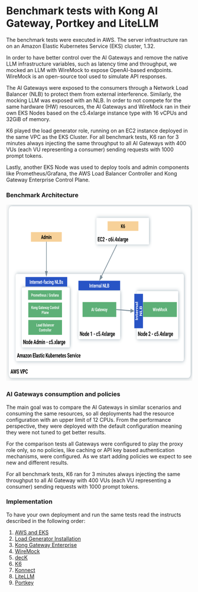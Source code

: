 # Benchmark tests with Kong AI Gateway, Portkey and LiteLLM

The benchmark tests were executed in AWS. The server infrastructure ran on an Amazon Elastic Kubernetes Service (EKS) cluster, 1.32.

In order to have  better control over the AI Gateways and remove the native LLM infrastructure variables, such as latency time and throughput, we mocked an LLM with WireMock to expose OpenAI-based endpoints. WireMock is an open-source tool used to simulate API responses.

The AI Gateways were exposed to the consumers through a Network Load Balancer (NLB) to protect them from external interference. Similarly, the mocking LLM was exposed with an NLB. In order to not compete for the same hardware (HW) resources, the AI Gateways and WireMock ran in their own EKS Nodes based on the c5.4xlarge instance type with 16 vCPUs and 32GiB of memory.

K6 played the load generator role, running on an EC2 instance deployed in the same VPC as the EKS Cluster. For all benchmark tests, K6 ran for 3 minutes always injecting the same throughput to all AI Gateways with 400 VUs (each VU representing a consumer) sending requests with 1000 prompt tokens.

Lastly, another EKS Node was used to deploy tools and admin components like Prometheus/Grafana, the AWS Load Balancer Controller and Kong Gateway Enterprise Control Plane.

### Benchmark Architecture

<img src="/static/images/architecture.png" width="757" height="477"/>

### AI Gateways consumption and policies

The main goal was to compare the AI Gateways in similar scenarios and consuming the same resources, so all deployments had the resource configuration with an upper limit of 12 CPUs. From the performance perspective, they were deployed with the default configuration meaning they were not tuned to get better results.

For the comparison tests all Gateways were configured to play the proxy role only, so no policies, like caching or API key based authentication mechanisms, were configured. As we start adding policies we expect to see new and different results.

For all benchmark tests, K6 ran for 3 minutes always injecting the same throughput to all AI Gateway with 400 VUs (each VU representing a consumer) sending requests with 1000 prompt tokens.

### Implementation

To have your own deployment and run the same tests read the instructs described in the following order:

1. [AWS and EKS](./1.%20AWS-EKS/aws-eks.md)
2. [Load Generator Installation](./2.%20Load%20Generator/load_generator.md)
3. [Kong Gateway Enterprise](./3.%20Kong%20Gateway%20Enterprise/kong_gateway_enterprise.md)
4. [WireMock](./4.%20WireMock/wiremock.md)
5. [decK](./5.%20decK/deck.md)
6. [K6](./6.%20K6/k6.md)
7. [Konnect](./7.%20Konnect/kong_gateway_enterprise.md)
8. [LiteLLM](./8.%20LiteLLM/litellm.md)
9. [Portkey](./9.%20Portkey/portkey.md)